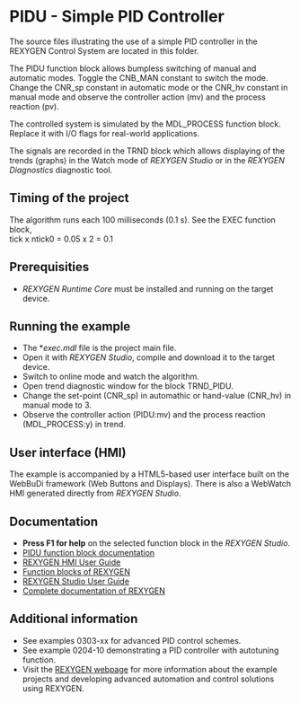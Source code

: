 PIDU - Simple PID Controller
============================

The source files illustrating the use of a simple PID controller in the REXYGEN 
Control System are located in this folder.

The PIDU function block allows bumpless switching of manual and automatic modes. 
Toggle the CNB_MAN constant to switch the mode. Change the CNR_sp constant in 
automatic mode or the CNR_hv constant in manual mode and observe the controller 
action (mv) and the process reaction (pv).

The controlled system is simulated by the MDL_PROCESS function block. Replace it
with I/O flags for real-world applications.

The signals are recorded in the TRND block which allows displaying of the trends 
(graphs) in the Watch mode of *REXYGEN Studio* or in the *REXYGEN Diagnostics* diagnostic tool. 

## Timing of the project ##

The algorithm runs each 100 milliseconds (0.1 s). See the EXEC function block,  
tick x ntick0 = 0.05 x 2 = 0.1 

## Prerequisities ##
- *REXYGEN Runtime Core* must be installed and running on the target device.

## Running the example ##
- The **exec.mdl* file is the project main file.
- Open it with *REXYGEN Studio*, compile and download it to the target device.
- Switch to online mode and watch the algorithm.
- Open trend diagnostic window for the block TRND_PIDU.
- Change the set-point (CNR_sp) in automathic or hand-value (CNR_hv) in manual 
mode to 3.
- Observe the controller action (PIDU:mv) and the process reaction (MDL_PROCESS:y) in trend.

## User interface (HMI) ##
The example is accompanied by a HTML5-based user interface built on the WebBuDi 
framework (Web Buttons and Displays). There is also a WebWatch HMI generated
directly from *REXYGEN Studio*.

## Documentation ##

- **Press F1 for help** on the selected function block in the *REXYGEN Studio*.
- [PIDU function block documentation](https://www.rexygen.com/doc/ENGLISH/MANUALS/BRef/PIDU.html)
- [REXYGEN HMI User Guide](https://www.rexygen.com/doc/PDF/ENGLISH/RexygenHMI_ENG.pdf)
- [Function blocks of REXYGEN](https://www.rexygen.com/doc/PDF/ENGLISH/BRef_ENG.pdf)
- [REXYGEN Studio User Guide](https://www.rexygen.com/doc/PDF/ENGLISH/RexygenStudio_ENG.pdf)
- [Complete documentation of REXYGEN](http://www.rexygen.com/documentation-and-support)

## Additional information ##

- See examples 0303-xx for advanced PID control schemes.
- See example 0204-10 demonstrating a PID controller with autotuning function.
- Visit the [REXYGEN webpage](http://www.rexygen.com) 
for more information about the example projects and developing advanced 
automation and control solutions using REXYGEN.